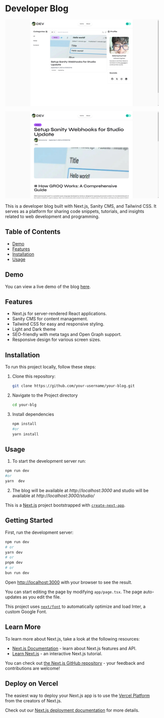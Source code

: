 # Developer Blog

![Project Screenshot](/public/Screenshot%20from%202023-09-22%2015-48-45.png) 

![Project Screenshot](/public/Screenshot%20from%202023-09-22%2015-49-20.png) 



This is a developer blog built with Next.js, Sanity CMS, and Tailwind CSS. It serves as a platform for sharing code snippets, tutorials, and insights related to web development and programming.

## Table of Contents

- [Demo](#demo)
- [Features](#features)
- [Installation](#installation)
- [Usage](#usage)

## Demo

You can view a live demo of the blog [here](https://your-blog-url.com).

## Features

- Next.js for server-rendered React applications.
- Sanity CMS for content management.
- Tailwind CSS for easy and responsive styling.
- Light and Dark theme
- SEO-friendly with meta tags and Open Graph support.
- Responsive design for various screen sizes.

## Installation

To run this project locally, follow these steps:

1. Clone this repository:

   ```bash
   git clone https://github.com/your-username/your-blog.git
   ```
2. Navigate to the Project directory
    ```bash
    cd your-blg
    ```
3. Install dependencies
    ```bash
    npm install 
    #or
    yarn install
    ```
## Usage
1. To start the development server run:
```bash
npm run dev
#or
yarn  dev
```
2. The blog will be available at _http://localhost:3000_ and studio will be available at _http://localhost:3000/studio/_

This is a [Next.js](https://nextjs.org/) project bootstrapped with [`create-next-app`](https://github.com/vercel/next.js/tree/canary/packages/create-next-app).

## Getting Started

First, run the development server:

```bash
npm run dev
# or
yarn dev
# or
pnpm dev
# or
bun run dev
```

Open [http://localhost:3000](http://localhost:3000) with your browser to see the result.

You can start editing the page by modifying `app/page.tsx`. The page auto-updates as you edit the file.

This project uses [`next/font`](https://nextjs.org/docs/basic-features/font-optimization) to automatically optimize and load Inter, a custom Google Font.

## Learn More

To learn more about Next.js, take a look at the following resources:

- [Next.js Documentation](https://nextjs.org/docs) - learn about Next.js features and API.
- [Learn Next.js](https://nextjs.org/learn) - an interactive Next.js tutorial.

You can check out [the Next.js GitHub repository](https://github.com/vercel/next.js/) - your feedback and contributions are welcome!

## Deploy on Vercel

The easiest way to deploy your Next.js app is to use the [Vercel Platform](https://vercel.com/new?utm_medium=default-template&filter=next.js&utm_source=create-next-app&utm_campaign=create-next-app-readme) from the creators of Next.js.

Check out our [Next.js deployment documentation](https://nextjs.org/docs/deployment) for more details.
